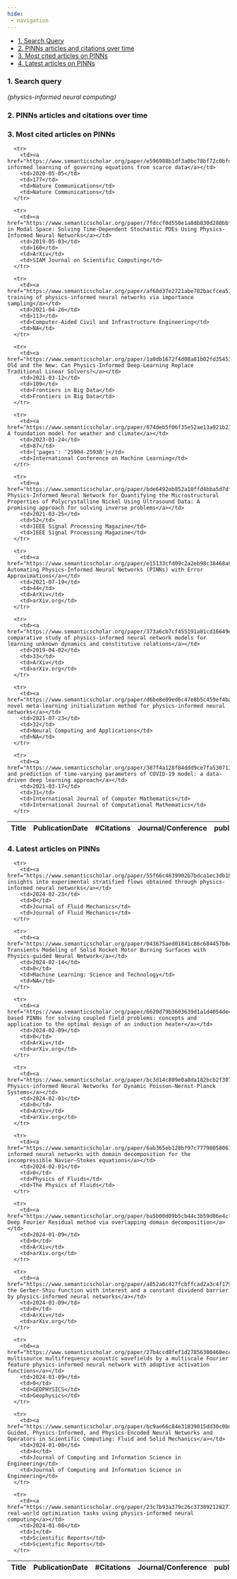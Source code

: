 ```yaml
---
hide:
 - navigation
---
```

<!DOCTYPE html>
<html lang="en">
<head>
  <meta charset="utf-8">
</head>

<body>

  <ul>
    <li><a href="#search_query">1. Search Query</a></li>
    <li><a href="#plot">2. PINNs articles and citations over time</a></li>
    <li><a href="#most_cited_articles">3. Most cited articles on PINNs</a></li>
    <li><a href="#latest_articles">4. Latest articles on PINNs</a></li>
  </ul>
  <p>
  <h3 id="search_query">1. Search query</h3>
  <i>(physics-informed neural computing)</i>
  </p>
  
  <p>
  <h3 id="plot">2. PINNs articles and citations over time</h3>
    <div id='myDiv'>
      <!-- Plotly chart will be drawn inside this DIV -->
    </div>
  </p>

  <p>
  <h3 id="most_cited_articles">3. Most cited articles on PINNs</h3>
  <table id="table1" class="display" style="width:100%">
  <thead>
    <tr>
        <th>Title</th>
        <th>PublicationDate</th>
        <th>#Citations</th>
        <th>Journal/Conference</th>
        <th>publicationVenue</th>
    </tr>
  </thead>
  <tbody>
    
      <tr>
        <td><a href="https://www.semanticscholar.org/paper/e596988b1df3a0bc78bf72c0bfdb21c85eaab6c9">Physics-informed learning of governing equations from scarce data</a></td>
        <td>2020-05-05</td>
        <td>177</td>
        <td>Nature Communications</td>
        <td>Nature Communications</td>
      </tr>
    
      <tr>
        <td><a href="https://www.semanticscholar.org/paper/7fdccf0d550e1a8db830d280bbf3e7b3e6d66653">Learning in Modal Space: Solving Time-Dependent Stochastic PDEs Using Physics-Informed Neural Networks</a></td>
        <td>2019-05-03</td>
        <td>160</td>
        <td>ArXiv</td>
        <td>SIAM Journal on Scientific Computing</td>
      </tr>
    
      <tr>
        <td><a href="https://www.semanticscholar.org/paper/af68d37e2721abe702bacfcea5111f9ec59012ce">Efficient training of physics‐informed neural networks via importance sampling</a></td>
        <td>2021-04-26</td>
        <td>113</td>
        <td>Computer‐Aided Civil and Infrastructure Engineering</td>
        <td>NA</td>
      </tr>
    
      <tr>
        <td><a href="https://www.semanticscholar.org/paper/1a0db1672f4d08a81b02fd35453d5d04d3013635">The Old and the New: Can Physics-Informed Deep-Learning Replace Traditional Linear Solvers?</a></td>
        <td>2021-03-12</td>
        <td>109</td>
        <td>Frontiers in Big Data</td>
        <td>Frontiers in Big Data</td>
      </tr>
    
      <tr>
        <td><a href="https://www.semanticscholar.org/paper/874deb5f06f35e52ae13a921b23611eec4abd1da">ClimaX: A foundation model for weather and climate</a></td>
        <td>2023-01-24</td>
        <td>87</td>
        <td>{'pages': '25904-25938'}</td>
        <td>International Conference on Machine Learning</td>
      </tr>
    
      <tr>
        <td><a href="https://www.semanticscholar.org/paper/bde6492eb852a10ffd4bba5d7df23e37f9b81a3e">A Physics-Informed Neural Network for Quantifying the Microstructural Properties of Polycrystalline Nickel Using Ultrasound Data: A promising approach for solving inverse problems</a></td>
        <td>2021-03-25</td>
        <td>52</td>
        <td>IEEE Signal Processing Magazine</td>
        <td>IEEE Signal Processing Magazine</td>
      </tr>
    
      <tr>
        <td><a href="https://www.semanticscholar.org/paper/e15133cfd09c2a2eb98c38468a897866a904d125">NeuralPDE: Automating Physics-Informed Neural Networks (PINNs) with Error Approximations</a></td>
        <td>2021-07-19</td>
        <td>44</td>
        <td>ArXiv</td>
        <td>arXiv.org</td>
      </tr>
    
      <tr>
        <td><a href="https://www.semanticscholar.org/paper/373a6cb7cf455191a81cd16649e0a02ecb558e7a">A comparative study of physics-informed neural network models for learning unknown dynamics and constitutive relations</a></td>
        <td>2019-04-02</td>
        <td>33</td>
        <td>ArXiv</td>
        <td>arXiv.org</td>
      </tr>
    
      <tr>
        <td><a href="https://www.semanticscholar.org/paper/d6be8e09ed6c47e8b5c459ef4bab1015afb01973">A novel meta-learning initialization method for physics-informed neural networks</a></td>
        <td>2021-07-23</td>
        <td>32</td>
        <td>Neural Computing and Applications</td>
        <td>NA</td>
      </tr>
    
      <tr>
        <td><a href="https://www.semanticscholar.org/paper/387f4a128f84ddd9ce7fa530711dd7918b037978">Identification and prediction of time-varying parameters of COVID-19 model: a data-driven deep learning approach</a></td>
        <td>2021-03-17</td>
        <td>31</td>
        <td>International Journal of Computer Mathematics</td>
        <td>International Journal of Computational Mathematics</td>
      </tr>
    
  </tbody>
  </table>
  </p>

  <p>
  <h3 id="latest_articles">4. Latest articles on PINNs</h3>
  <table id="table2" class="display" style="width:100%">
  <thead>
    <tr>
        <th>Title</th>
        <th>PublicationDate</th>
        <th>#Citations</th>
        <th>Journal/Conference</th>
        <th>publicationVenue</th>
    </tr>
  </thead>
  <tbody>
    
      <tr>
        <td><a href="https://www.semanticscholar.org/paper/55f66c4639902b7bdca1ec3db18e08cf98bcd301">New insights into experimental stratified flows obtained through physics-informed neural networks</a></td>
        <td>2024-02-23</td>
        <td>0</td>
        <td>Journal of Fluid Mechanics</td>
        <td>Journal of Fluid Mechanics</td>
      </tr>
    
      <tr>
        <td><a href="https://www.semanticscholar.org/paper/043675aed01841c86c684457b8e88066f6094bc3">Regression Transients Modeling of Solid Rocket Motor Burning Surfaces with Physics-guided Neural Network</a></td>
        <td>2024-02-14</td>
        <td>0</td>
        <td>Machine Learning: Science and Technology</td>
        <td>NA</td>
      </tr>
    
      <tr>
        <td><a href="https://www.semanticscholar.org/paper/6620d79b3603639d1a1d4054de4e09c2c977b7f0">Energy-based PINNs for solving coupled field problems: concepts and application to the optimal design of an induction heater</a></td>
        <td>2024-02-09</td>
        <td>0</td>
        <td>ArXiv</td>
        <td>arXiv.org</td>
      </tr>
    
      <tr>
        <td><a href="https://www.semanticscholar.org/paper/bc3d14c809e0a8da182bcb2f30797c5edaa3fd48">Enriched Physics-informed Neural Networks for Dynamic Poisson-Nernst-Planck Systems</a></td>
        <td>2024-02-01</td>
        <td>0</td>
        <td>ArXiv</td>
        <td>arXiv.org</td>
      </tr>
    
      <tr>
        <td><a href="https://www.semanticscholar.org/paper/6ab365eb128bf97c7779805806184c8d2a0f0ec1">Physics-informed neural networks with domain decomposition for the incompressible Navier–Stokes equations</a></td>
        <td>2024-02-01</td>
        <td>0</td>
        <td>Physics of Fluids</td>
        <td>The Physics of Fluids</td>
      </tr>
    
      <tr>
        <td><a href="https://www.semanticscholar.org/paper/ba5b00d09b5cb44c3b59d86e4cf051430f984474">Adaptive Deep Fourier Residual method via overlapping domain decomposition</a></td>
        <td>2024-01-09</td>
        <td>0</td>
        <td>ArXiv</td>
        <td>arXiv.org</td>
      </tr>
    
      <tr>
        <td><a href="https://www.semanticscholar.org/paper/a852a6c427fcbffcad2a3c4f179d9a82cbdbef47">Computing the Gerber-Shiu function with interest and a constant dividend barrier by physics-informed neural networks</a></td>
        <td>2024-01-09</td>
        <td>0</td>
        <td>ArXiv</td>
        <td>arXiv.org</td>
      </tr>
    
      <tr>
        <td><a href="https://www.semanticscholar.org/paper/27b4ccd8fef1d27856300460ecc7fbfdd0e73c81">Modeling multisource multifrequency acoustic wavefields by a multiscale Fourier feature physics-informed neural network with adaptive activation functions</a></td>
        <td>2024-01-09</td>
        <td>0</td>
        <td>GEOPHYSICS</td>
        <td>Geophysics</td>
      </tr>
    
      <tr>
        <td><a href="https://www.semanticscholar.org/paper/bc9ae66c84e31839015dd30c0bd76548bf1b7a5c">Physics-Guided, Physics-Informed, and Physics-Encoded Neural Networks and Operators in Scientific Computing: Fluid and Solid Mechanics</a></td>
        <td>2024-01-08</td>
        <td>4</td>
        <td>Journal of Computing and Information Science in Engineering</td>
        <td>Journal of Computing and Information Science in Engineering</td>
      </tr>
    
      <tr>
        <td><a href="https://www.semanticscholar.org/paper/23c7b93a379c26c3738921282771e1a545538703">Solving real-world optimization tasks using physics-informed neural computing</a></td>
        <td>2024-01-08</td>
        <td>1</td>
        <td>Scientific Reports</td>
        <td>Scientific Reports</td>
      </tr>
    
  </tbody>
  </table>
  </p>

</body>

<script>
  var trace1 = {
  x: ['2019', '2020', '2021', '2022', '2023', '2024'],
  y: [3, 7, 22, 38, 80, 12],
  name: 'Num of articles',
  type: 'scatter'
  };

  var trace2 = {
    x: ['2019', '2020', '2021', '2022', '2023', '2024'],
    y: [223, 281, 524, 227, 182, 5],
    name: 'Num of citations',
    yaxis: 'y2',
    type: 'scatter'
  };

  var data = [trace1, trace2];

  var layout = {
    yaxis: {title: 'Num of articles'},
    yaxis2: {
      title: 'Num of citations',
      overlaying: 'y',
      side: 'right'
      }
  };
  Plotly.newPlot('myDiv', data, layout);
</script>
</html>